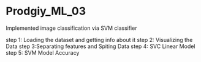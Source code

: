 # Prodgiy_ML_03
Implemented image classification via SVM classifier 

step 1: Loading the dataset and getting info about it
step 2: Visualizing the Data
step 3:Separating features and Spiting Data
step 4: SVC Linear Model
step 5: SVM Model Accuracy
